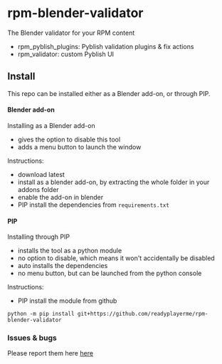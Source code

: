 # rpm-blender-validator
The Blender validator for your RPM content

- rpm_pyblish_plugins: Pyblish validation plugins & fix actions
- rpm_validator: custom Pyblish UI

## Install
This repo can be installed either as a Blender add-on, or through PIP. 

#### Blender add-on
Installing as a Blender add-on
- gives the option to disable this tool
- adds a menu button to launch the window

Instructions:
- download latest
- install as a blender add-on, by extracting the whole folder in your addons folder
- enable the add-on in blender
- PIP install the dependencies from `requirements.txt`

#### PIP
Installing through PIP
- installs the tool as a python module
- no option to disable, which means it won't accidentally be disabled
- auto installs the dependencies
- no menu button, but can be launched from the python console

Instructions:
- PIP install the module from github
```
python -m pip install git+https://github.com/readyplayerme/rpm-blender-validator
```

### Issues & bugs
Please report them here [here](https://github.com/readyplayerme/rpm-blender-validator/issues)
